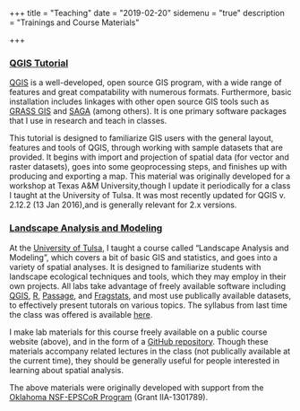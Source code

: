 +++
title = "Teaching"
date = "2019-02-20"
sidemenu = "true"
description = "Trainings and Course Materials"

+++

### [QGIS Tutorial](http://mltconsecol.github.io/QGIS-Tutorial/)

[QGIS](http://www.qgis.org/) is a well-developed, open source GIS program, with a wide range of features and great compatability with numerous formats. Furthermore, basic installation includes linkages with other open source GIS tools such as [GRASS GIS](https://grass.osgeo.org/) and [SAGA](http://saga-gis.org/) (among others). It is one primary software packages that I use in research and teach in classes.

This tutorial is designed to familiarize GIS users with the general layout, features and tools of QGIS, through working with sample datasets that are provided. It begins with import and projection of spatial data (for vector and raster datasets), goes into some geoprocessing steps, and finishes up with producing and exporting a map. This material was originally developed for a workshop at Texas A&M University,though I update it periodically for a class I taught at the University of Tulsa. It was most recently updated for QGIS v. 2.12.2 (13 Jan 2016),and is generally relevant for 2.x versions.

### [Landscape Analysis and Modeling](http://mltconsecol.github.io/TU_LandscapeAnalysis_Documents)

At the [University of Tulsa](http://www.utulsa.edu/), I taught a course called “Landscape Analysis and Modeling”, which covers a bit of basic GIS and statistics, and goes into a variety of spatial analyses. It is designed to familiarize students with landscape ecological techniques and tools, which they may employ in their own projects. All labs take advantage of freely available software including [QGIS](http://www.qgis.org/), [R](http://cran.us.r-project.org/),  [Passage](http://www.passagesoftware.net/), and [Fragstats](http://www.umass.edu/landeco/research/fragstats/fragstats.html), and most use publically available datasets, to effectively present tutorals on various topics. The syllabus from last time the class was offered is available [here](https://mtreg.github.io/teaching/LandscapeAnalysis_Syllabus.pdf). 

I make lab materials for this course freely available on a public course website (above), and in the form of a [GitHub repository](https://github.com/). Though these materials accompany related lectures in the class (not publically available at the current time), they should be generally useful for people interested in learning about spatial analysis.




The above materials were originally developed with support from the [Oklahoma NSF-EPSCoR Program](http://www.okepscor.org/) (Grant IIA-1301789).